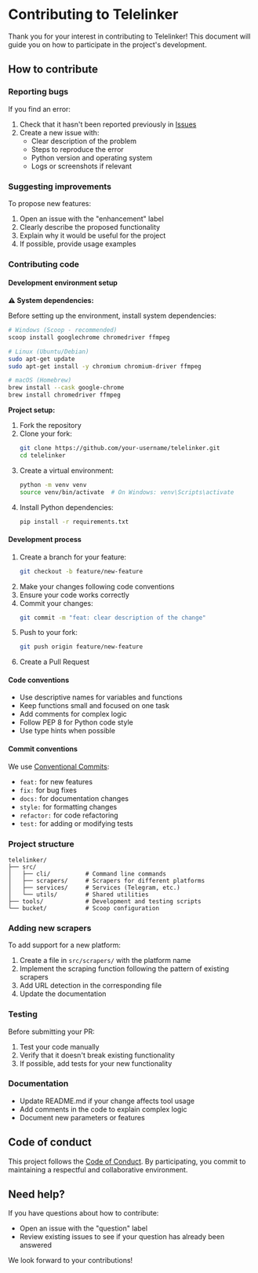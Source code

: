# Contributing to Telelinker

Thank you for your interest in contributing to Telelinker! This document will guide you on how to participate in the project's development.

## How to contribute

### Reporting bugs

If you find an error:

1. Check that it hasn't been reported previously in [Issues](../../issues)
2. Create a new issue with:
   - Clear description of the problem
   - Steps to reproduce the error
   - Python version and operating system
   - Logs or screenshots if relevant

### Suggesting improvements

To propose new features:

1. Open an issue with the "enhancement" label
2. Clearly describe the proposed functionality
3. Explain why it would be useful for the project
4. If possible, provide usage examples

### Contributing code

#### Development environment setup

**⚠️ System dependencies:**

Before setting up the environment, install system dependencies:

```bash
# Windows (Scoop - recommended)
scoop install googlechrome chromedriver ffmpeg

# Linux (Ubuntu/Debian)
sudo apt-get update
sudo apt-get install -y chromium chromium-driver ffmpeg

# macOS (Homebrew)
brew install --cask google-chrome
brew install chromedriver ffmpeg
```

**Project setup:**

1. Fork the repository
2. Clone your fork:
   ```bash
   git clone https://github.com/your-username/telelinker.git
   cd telelinker
   ```
3. Create a virtual environment:
   ```bash
   python -m venv venv
   source venv/bin/activate  # On Windows: venv\Scripts\activate
   ```
4. Install Python dependencies:
   ```bash
   pip install -r requirements.txt
   ```

#### Development process

1. Create a branch for your feature:
   ```bash
   git checkout -b feature/new-feature
   ```
2. Make your changes following code conventions
3. Ensure your code works correctly
4. Commit your changes:
   ```bash
   git commit -m "feat: clear description of the change"
   ```
5. Push to your fork:
   ```bash
   git push origin feature/new-feature
   ```
6. Create a Pull Request

#### Code conventions

- Use descriptive names for variables and functions
- Keep functions small and focused on one task
- Add comments for complex logic
- Follow PEP 8 for Python code style
- Use type hints when possible

#### Commit conventions

We use [Conventional Commits](https://www.conventionalcommits.org/):

- `feat:` for new features
- `fix:` for bug fixes
- `docs:` for documentation changes
- `style:` for formatting changes
- `refactor:` for code refactoring
- `test:` for adding or modifying tests

### Project structure

```
telelinker/
├── src/
│   ├── cli/          # Command line commands
│   ├── scrapers/     # Scrapers for different platforms
│   ├── services/     # Services (Telegram, etc.)
│   └── utils/        # Shared utilities
├── tools/            # Development and testing scripts
└── bucket/           # Scoop configuration
```

### Adding new scrapers

To add support for a new platform:

1. Create a file in `src/scrapers/` with the platform name
2. Implement the scraping function following the pattern of existing scrapers
3. Add URL detection in the corresponding file
4. Update the documentation

### Testing

Before submitting your PR:

1. Test your code manually
2. Verify that it doesn't break existing functionality
3. If possible, add tests for your new functionality

### Documentation

- Update README.md if your change affects tool usage
- Add comments in the code to explain complex logic
- Document new parameters or features

## Code of conduct

This project follows the [Code of Conduct](CODE_OF_CONDUCT.md). By participating, you commit to maintaining a respectful and collaborative environment.

## Need help?

If you have questions about how to contribute:

- Open an issue with the "question" label
- Review existing issues to see if your question has already been answered

We look forward to your contributions!